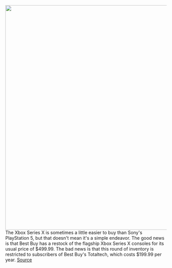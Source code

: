 <img src='https://cdn.vox-cdn.com/thumbor/JwuOeHU34Rvjk9z3S8C-Ivux7c4=/0x0:2040x1360/1200x800/filters:focal(857x517:1183x843)/cdn.vox-cdn.com/uploads/chorus_image/image/70753918/vpavic_4275_20201030_0082.0.jpg' width='700px' /><br/>
The Xbox Series X is sometimes a little easier to buy than Sony's PlayStation 5, but that doesn't mean it's a simple endeavor. The good news is that Best Buy has a restock of the flagship Xbox Series X consoles for its usual price of $499.99. The bad news is that this round of inventory is restricted to subscribers of Best Buy's Totaltech, which costs $199.99 per year.
<a href='https://www.theverge.com/2022/4/15/22946258/microsoft-xbox-series-x-console-restock-best-buy-totaltech-check-availability'> Source <a/>